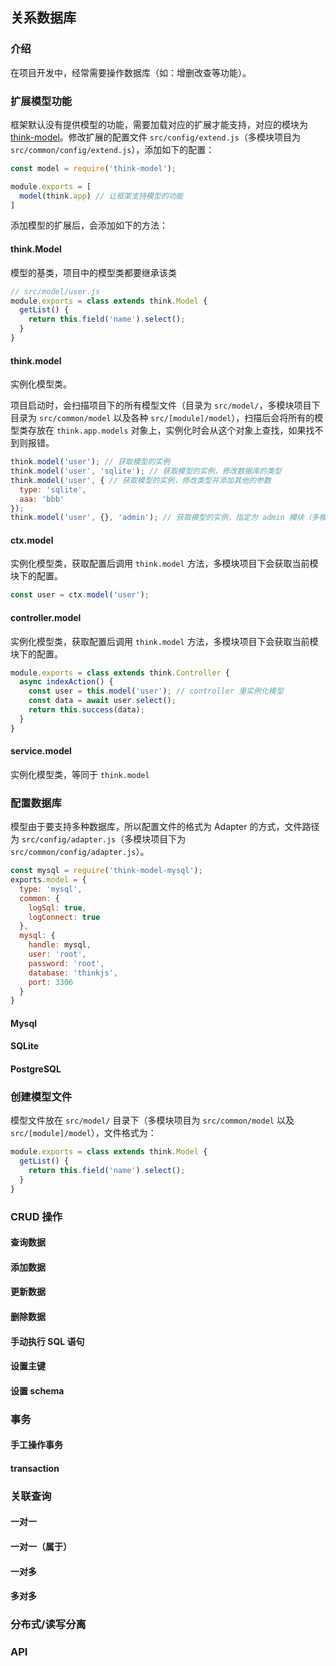 ## 关系数据库

### 介绍

在项目开发中，经常需要操作数据库（如：增删改查等功能）。

### 扩展模型功能

框架默认没有提供模型的功能，需要加载对应的扩展才能支持，对应的模块为 [think-model](https://github.com/thinkjs/think-model)。修改扩展的配置文件 `src/config/extend.js`（多模块项目为 `src/common/config/extend.js`），添加如下的配置：

```js
const model = require('think-model');

module.exports = [
  model(think.app) // 让框架支持模型的功能
]
```

添加模型的扩展后，会添加如下的方法：

#### think.Model

模型的基类，项目中的模型类都要继承该类

```js
// src/model/user.js
module.exports = class extends think.Model {
  getList() {
    return this.field('name').select();
  }
}
```
#### think.model

实例化模型类。

项目启动时，会扫描项目下的所有模型文件（目录为 `src/model/`，多模块项目下目录为 `src/common/model` 以及各种 `src/[module]/model`），扫描后会将所有的模型类存放在 `think.app.models` 对象上，实例化时会从这个对象上查找，如果找不到则报错。

```js
think.model('user'); // 获取模型的实例
think.model('user', 'sqlite'); // 获取模型的实例，修改数据库的类型
think.model('user', { // 获取模型的实例，修改类型并添加其他的参数
  type: 'sqlite',
  aaa: 'bbb'
}); 
think.model('user', {}, 'admin'); // 获取模型的实例，指定为 admin 模块（多模块项目下有效）
```
#### ctx.model

实例化模型类，获取配置后调用 `think.model` 方法，多模块项目下会获取当前模块下的配置。

```js
const user = ctx.model('user');
```

#### controller.model

实例化模型类，获取配置后调用 `think.model` 方法，多模块项目下会获取当前模块下的配置。

```js
module.exports = class extends think.Controller {
  async indexAction() {
    const user = this.model('user'); // controller 里实例化模型
    const data = await user.select();
    return this.success(data);
  }
}
```

#### service.model

实例化模型类，等同于 `think.model`

### 配置数据库

模型由于要支持多种数据库，所以配置文件的格式为 Adapter 的方式，文件路径为 `src/config/adapter.js`（多模块项目下为 `src/common/config/adapter.js`）。

```js
const mysql = require('think-model-mysql');
exports.model = {
  type: 'mysql',
  common: {
    logSql: true,
    logConnect: true
  },
  mysql: {
    handle: mysql,
    user: 'root',
    password: 'root',
    database: 'thinkjs',
    port: 3306
  }
}
```

#### Mysql

#### SQLite

#### PostgreSQL

### 创建模型文件

模型文件放在 `src/model/` 目录下（多模块项目为 `src/common/model` 以及 `src/[module]/model`），文件格式为：

```js
module.exports = class extends think.Model {
  getList() {
    return this.field('name').select();
  }
}
```

### CRUD 操作

#### 查询数据
#### 添加数据
#### 更新数据
#### 删除数据
#### 手动执行 SQL 语句

#### 设置主键

#### 设置 schema

### 事务
#### 手工操作事务
#### transaction

### 关联查询

#### 一对一
#### 一对一（属于）
#### 一对多
#### 多对多

### 分布式/读写分离

### API